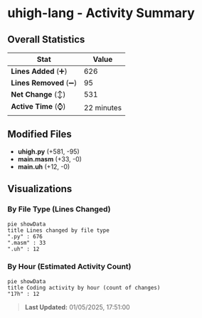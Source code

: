 # uhigh-lang - Activity Summary 

## Overall Statistics

| Stat                   | Value                                                             |
| ---------------------- | ----------------------------------------------------------------- |
| **Lines Added** (➕)   | 626                                          |
| **Lines Removed** (➖) | 95                                        |
| **Net Change** (↕)    | 531                |
| **Active Time** (⌚)   | 22 minutes |


## Modified Files
- **uhigh.py** (+581, -95)
- **main.masm** (+33, -0)
- **main.uh** (+12, -0)

## Visualizations

### By File Type (Lines Changed)

```mermaid
pie showData
title Lines changed by file type
".py" : 676
".masm" : 33
".uh" : 12
```

### By Hour (Estimated Activity Count)

```mermaid
pie showData
title Coding activity by hour (count of changes)
"17h" : 12
```


> **Last Updated:** 01/05/2025, 17:51:00